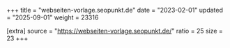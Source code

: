+++
title = "webseiten-vorlage.seopunkt.de"
date = "2023-02-01"
updated = "2025-09-01"
weight = 23316

[extra]
source = "https://webseiten-vorlage.seopunkt.de/"
ratio = 25
size = 23
+++
